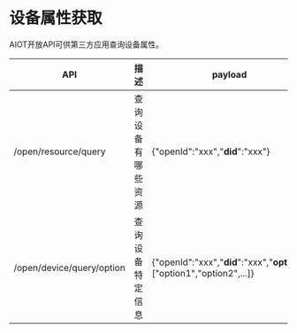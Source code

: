 # 设备属性获取

AIOT开放API可供第三方应用查询设备属性。

| API | 描述 | payload | header | response |
| -- | -- | -- | -- | -- |
| /open/resource/query | 查询设备有哪些资源 | {"openId":"xxx","**did**":"xxx"} | {"**Appid**":"xxx","**Appkey**":"xxx","Openid":"xxx","**Access-Token**":"xxx"} | {"code":0|errorcode, "result":{"did":"xxx","attr":[{"attr1":"xxx","name":"xxx","minValue":"xxx","maxValue":"xxx","enum":[xx,xx,xx]}]}} |
| /open/device/query/option | 查询设备特定信息 | {"openId":"xxx","**did**":"xxx","**option**":["option1","option2",...]} | {"**Appid**":"xxx","**Appkey**":"xxx","Openid":"xxx","**Access-Token**":"xxx"} | {"code":0(errorcode), "result":{"did":"value", "option1":"value", "option2":"value", ...}} |